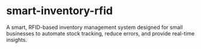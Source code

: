 # smart-inventory-rfid
A smart, RFID-based inventory management system designed for small businesses to automate stock tracking, reduce errors, and provide real-time insights.
